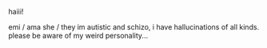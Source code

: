 haiii!

emi / ama
she / they 
im autistic and schizo, i have hallucinations of all kinds.
please be aware of my weird personality...
